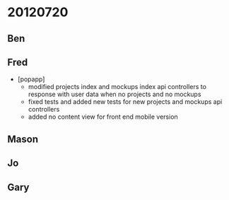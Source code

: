 # 20120720

## Ben



## Fred
- [popapp]
  - modified projects index and mockups index api controllers to response with user data when no projects and no mockups
  - fixed tests and added new tests for new projects and mockups api controllers
  - added no content view for front end mobile version



## Mason



## Jo



## Gary